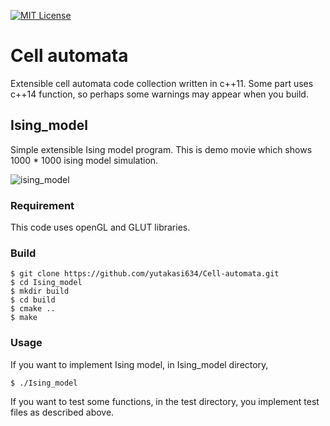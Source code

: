[![MIT License](http://img.shields.io/badge/license-MIT-blue.svg?style=flat)](LICENSE)

Cell automata
====

Extensible cell automata code collection written in c++11.
Some part uses c++14 function, so perhaps some warnings may appear when you build.

## Ising_model
Simple extensible Ising model program.
This is demo movie which shows 1000 * 1000 ising model simulation.

![ising_model](data/ising_model_1000_1000.gif)

### Requirement

This code uses openGL and GLUT libraries.

### Build

```
$ git clone https://github.com/yutakasi634/Cell-automata.git
$ cd Ising_model
$ mkdir build
$ cd build
$ cmake ..
$ make
```
### Usage
If you want to implement Ising model, in Ising_model directory,
```
$ ./Ising_model
```
If you want to test some functions, in the test directory, you implement test files as described above.
